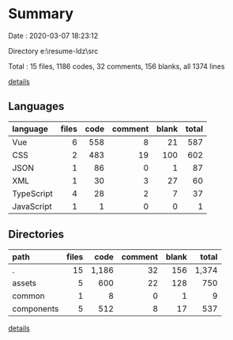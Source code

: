 # Summary

Date : 2020-03-07 18:23:12

Directory e:\resume-ldz\src

Total : 15 files,  1186 codes, 32 comments, 156 blanks, all 1374 lines

[details](details.md)

## Languages
| language | files | code | comment | blank | total |
| :--- | ---: | ---: | ---: | ---: | ---: |
| Vue | 6 | 558 | 8 | 21 | 587 |
| CSS | 2 | 483 | 19 | 100 | 602 |
| JSON | 1 | 86 | 0 | 1 | 87 |
| XML | 1 | 30 | 3 | 27 | 60 |
| TypeScript | 4 | 28 | 2 | 7 | 37 |
| JavaScript | 1 | 1 | 0 | 0 | 1 |

## Directories
| path | files | code | comment | blank | total |
| :--- | ---: | ---: | ---: | ---: | ---: |
| . | 15 | 1,186 | 32 | 156 | 1,374 |
| assets | 5 | 600 | 22 | 128 | 750 |
| common | 1 | 8 | 0 | 1 | 9 |
| components | 5 | 512 | 8 | 17 | 537 |

[details](details.md)